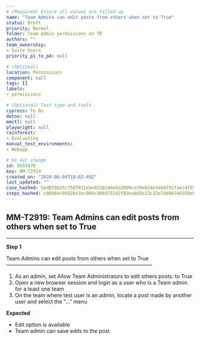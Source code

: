 ```yaml
---
# (Required) Ensure all values are filled up
name: "Team Admins can edit posts from others when set to True"
status: Draft
priority: Normal
folder: Team Admin permissions on TE
authors: ""
team_ownership: 
- Suite Users
priority_p1_to_p4: null

# (Optional)
location: Permissions
component: null
tags: []
labels: 
- permissions

# (Optional) Test type and tools
cypress: To Do
detox: null
mmctl: null
playwright: null
rainforest: 
- Evaluating
manual_test_environments: 
- Webapp

# Do not change
id: 5659470
key: MM-T2919
created_on: "2020-06-04T18:02:49Z"
last_updated: ""
case_hashed: bed8f8025c758f031dae8320146eb2d909ce39e624e3eb6f92faec4fd3d0dd433a7bcde1e99040d74ba581981a307044
steps_hashed: c86b6ec0b92be3ec084c900375142f83eabd5e23c32e74b86346358ebd1fcc7aecc8bc0da7ba224b3bcc456105f04f61
---
```


<!-- (Auto-generated) Based on frontmatter's "key" and "name" -->

## MM-T2919: Team Admins can edit posts from others when set to True

---

**Step 1**

Team Admins can edit posts from others when set to True\
————————————————————————————

1. As an admin, set Allow Team Administrators to edit others posts: to True
2. Open a new browser session and login as a user who is a Team admin for a least one team
3. On the team where test user is an admin, locate a post made by another user and select the "..." menu

**Expected**

- Edit option is available
- Team admin can save edits to the post
